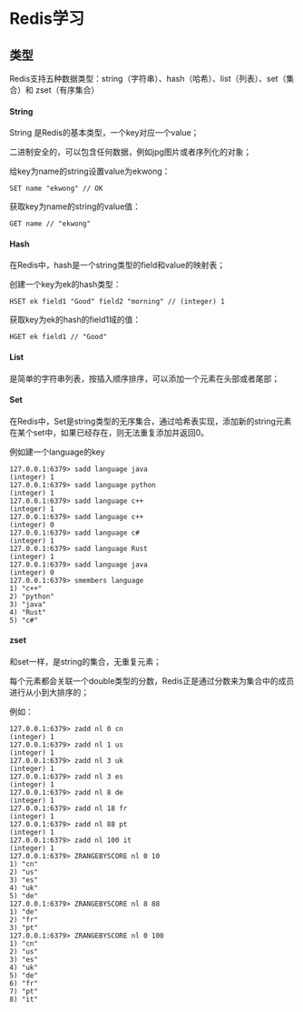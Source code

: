 # Redis学习

## 类型

Redis支持五种数据类型：string（字符串）、hash（哈希）、list（列表）、set（集合）和 zset（有序集合）

#### String

String 是Redis的基本类型，一个key对应一个value；

二进制安全的，可以包含任何数据，例如jpg图片或者序列化的对象；

给key为name的string设置value为ekwong：

``` shell
SET name "ekwong" // OK
```

获取key为name的string的value值：

```shell
GET name // "ekwong"
```

#### Hash

在Redis中，hash是一个string类型的field和value的映射表；

创建一个key为ek的hash类型：

```shell
HSET ek field1 "Good" field2 "morning" // (integer) 1
```

获取key为ek的hash的field1域的值：

```shell
HGET ek field1 // "Good"
```

#### List

是简单的字符串列表，按插入顺序排序，可以添加一个元素在头部或者尾部；

#### Set

在Redis中，Set是string类型的无序集合，通过哈希表实现，添加新的string元素在某个set中，如果已经存在，则无法重复添加并返回0。

例如建一个language的key

```shell
127.0.0.1:6379> sadd language java
(integer) 1
127.0.0.1:6379> sadd language python
(integer) 1
127.0.0.1:6379> sadd language c++
(integer) 1
127.0.0.1:6379> sadd language c++
(integer) 0
127.0.0.1:6379> sadd language c#
(integer) 1
127.0.0.1:6379> sadd language Rust
(integer) 1
127.0.0.1:6379> sadd language java
(integer) 0
127.0.0.1:6379> smembers language
1) "c++"
2) "python"
3) "java"
4) "Rust"
5) "c#"
```

#### zset

和set一样，是string的集合，无重复元素；

每个元素都会关联一个double类型的分数，Redis正是通过分数来为集合中的成员进行从小到大排序的；

例如：

```shell
127.0.0.1:6379> zadd nl 0 cn
(integer) 1
127.0.0.1:6379> zadd nl 1 us
(integer) 1
127.0.0.1:6379> zadd nl 3 uk
(integer) 1
127.0.0.1:6379> zadd nl 3 es
(integer) 1
127.0.0.1:6379> zadd nl 8 de
(integer) 1
127.0.0.1:6379> zadd nl 18 fr
(integer) 1
127.0.0.1:6379> zadd nl 88 pt
(integer) 1
127.0.0.1:6379> zadd nl 100 it
(integer) 1
127.0.0.1:6379> ZRANGEBYSCORE nl 0 10
1) "cn"
2) "us"
3) "es"
4) "uk"
5) "de"
127.0.0.1:6379> ZRANGEBYSCORE nl 8 88
1) "de"
2) "fr"
3) "pt"
127.0.0.1:6379> ZRANGEBYSCORE nl 0 100
1) "cn"
2) "us"
3) "es"
4) "uk"
5) "de"
6) "fr"
7) "pt"
8) "it"
```

